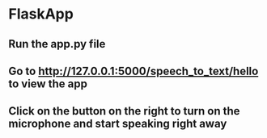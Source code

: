 # FlaskApp
## Run the app.py file
## Go to http://127.0.0.1:5000/speech_to_text/hello to view the app
## Click on the button on the right to turn on the microphone and start speaking right away
